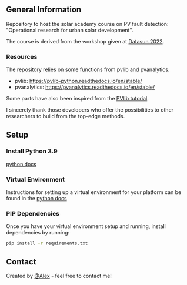 ## General Information

Repository to host the solar academy course on PV fault detection: "Operational research for urban solar development".

The course is derived from the workshop given at [Datasun 2022](https://github.com/AlexandreHugoMathieu/pvfault_detection/blob/main/notebooks/PV%20Fault%20detection.ipynb).

### Resources

The repository relies on some functions from pvlib and pvanalytics.

- pvlib: https://pvlib-python.readthedocs.io/en/stable/
- pvanalytics: https://pvanalytics.readthedocs.io/en/stable/

Some parts have also been inspired from the [PVlib tutorial](https://pvsc-python-tutorials.github.io/PVSC48-Python-Tutorial/Tutorial%200%20-%20Overview.html).

I sincerely thank those developers who offer the possibilities to other researchers to build from the top-edge methods.


## Setup

### Install Python 3.9

[python docs](https://docs.python.org/3/using/unix.html#getting-and-installing-the-latest-version-of-python)

### Virtual Environment

Instructions for setting up a virtual environment for your platform can be found in the [python docs](https://packaging.python.org/guides/installing-using-pip-and-virtual-environments/)

### PIP Dependencies

Once you have your virtual environment setup and running, install dependencies by running:

```bash
pip install -r requirements.txt
```

## Contact
Created by [@Alex](https://alexandrehugomathieu.github.io/alexandremathieu.github.io//) - feel free to contact me!
